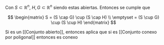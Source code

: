 Con $S \subset \mathbb{R}^n$, $H, G \subset \mathbb{R}^n$ siendo estas abiertas. Entonces se cumple que 

$$  \begin{matrix} 
		S = (S \cap G) \cup (S \cap H) \\
		\emptyset = (S \cup G) \cup (S \cup H)
	\end{matrix} $$
	
Si es un [[Conjunto abierto]], entonces aplica que si es [[Conjunto conexo por poligonal]] entonces es conexo